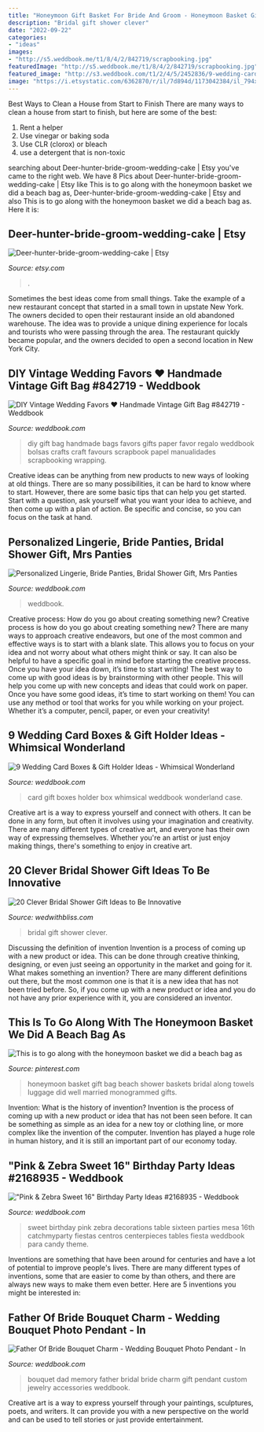 ```yaml
---
title: "Honeymoon Gift Basket For Bride And Groom - Honeymoon Basket Gift Bag Beach Shower Baskets Bridal Along Towels Luggage Did Well Married Monogrammed Gifts"
description: "Bridal gift shower clever"
date: "2022-09-22"
categories:
- "ideas"
images:
- "http://s5.weddbook.me/t1/8/4/2/842719/scrapbooking.jpg"
featuredImage: "http://s5.weddbook.me/t1/8/4/2/842719/scrapbooking.jpg"
featured_image: "http://s3.weddbook.com/t1/2/4/5/2452836/9-wedding-card-boxes-gift-holder-ideas-whimsical-wonderland.jpg"
image: "https://i.etsystatic.com/6362870/r/il/7d894d/1173042384/il_794xN.1173042384_salu.jpg"
---
```



Best Ways to Clean a House from Start to Finish
There are many ways to clean a house from start to finish, but here are some of the best: 
1. Rent a helper 
2. Use vinegar or baking soda 
3. Use CLR (clorox) or bleach 
4. use a detergent that is non-toxic 

	

		
searching about Deer-hunter-bride-groom-wedding-cake | Etsy you've came to the right web. We have 8 Pics about Deer-hunter-bride-groom-wedding-cake | Etsy like This is to go along with the honeymoon basket we did a beach bag as, Deer-hunter-bride-groom-wedding-cake | Etsy and also This is to go along with the honeymoon basket we did a beach bag as. Here it is:
		
    
## Deer-hunter-bride-groom-wedding-cake | Etsy

<img loading=lazy src="https://i.etsystatic.com/6362870/r/il/7d894d/1173042384/il_794xN.1173042384_salu.jpg" onerror="this.onerror=null;this.src='https://tse4.mm.bing.net/th?id=OIP.ijwYqajgiJ58krDP3o6v3AHaKh&amp;pid=15.1';" alt="Deer-hunter-bride-groom-wedding-cake | Etsy">

_Source: etsy.com_

>. 

	

Sometimes the best ideas come from small things. Take the example of a new restaurant concept that started in a small town in upstate New York. The owners decided to open their restaurant inside an old abandoned warehouse. The idea was to provide a unique dining experience for locals and tourists who were passing through the area. The restaurant quickly became popular, and the owners decided to open a second location in New York City.

    
## DIY Vintage Wedding Favors ♥ Handmade Vintage Gift Bag #842719 - Weddbook

<img loading=lazy src="http://s5.weddbook.me/t1/8/4/2/842719/scrapbooking.jpg" onerror="this.onerror=null;this.src='https://tse3.mm.bing.net/th?id=OIP.E6RsUiQqqBWfyzQ0iRnJBAHaLt&amp;pid=15.1';" alt="DIY Vintage Wedding Favors ♥ Handmade Vintage Gift Bag #842719 - Weddbook">

_Source: weddbook.com_

>diy gift bag handmade bags favors gifts paper favor regalo weddbook bolsas crafts craft favours scrapbook papel manualidades scrapbooking wrapping. 

	

Creative ideas can be anything from new products to new ways of looking at old things. There are so many possibilities, it can be hard to know where to start. However, there are some basic tips that can help you get started. Start with a question, ask yourself what you want your idea to achieve, and then come up with a plan of action. Be specific and concise, so you can focus on the task at hand.

    
## Personalized Lingerie, Bride Panties, Bridal Shower Gift, Mrs Panties

<img loading=lazy src="http://s3.weddbook.me/t1/2/6/3/2635131/personalized-lingerie-bride-panties-bridal-shower-gift-mrs-panties-personalized-panties-underwear-honeymoon-bachelorette-bride-gift.jpg" onerror="this.onerror=null;this.src='https://tse1.mm.bing.net/th?id=OIP.D-U8vjctbVZoCt00n9wbKAHaFa&amp;pid=15.1';" alt="Personalized Lingerie, Bride Panties, Bridal Shower Gift, Mrs Panties">

_Source: weddbook.com_

>weddbook. 

	

Creative process: How do you go about creating something new?
Creative process is how do you go about creating something new? There are many ways to approach creative endeavors, but one of the most common and effective ways is to start with a blank slate. This allows you to focus on your idea and not worry about what others might think or say. It can also be helpful to have a specific goal in mind before starting the creative process. Once you have your idea down, it’s time to start writing! The best way to come up with good ideas is by brainstorming with other people. This will help you come up with new concepts and ideas that could work on paper. Once you have some good ideas, it’s time to start working on them! You can use any method or tool that works for you while working on your project. Whether it’s a computer, pencil, paper, or even your creativity!

    
## 9 Wedding Card Boxes &amp; Gift Holder Ideas - Whimsical Wonderland

<img loading=lazy src="http://s3.weddbook.com/t1/2/4/5/2452836/9-wedding-card-boxes-gift-holder-ideas-whimsical-wonderland.jpg" onerror="this.onerror=null;this.src='https://tse1.mm.bing.net/th?id=OIP.enLdoo2jj5QbzHGMgE7d5QHaLH&amp;pid=15.1';" alt="9 Wedding Card Boxes &amp; Gift Holder Ideas - Whimsical Wonderland">

_Source: weddbook.com_

>card gift boxes holder box whimsical weddbook wonderland case. 

	

Creative art is a way to express yourself and connect with others. It can be done in any form, but often it involves using your imagination and creativity. There are many different types of creative art, and everyone has their own way of expressing themselves. Whether you're an artist or just enjoy making things, there's something to enjoy in creative art.

    
## 20 Clever Bridal Shower Gift Ideas To Be Innovative

<img loading=lazy src="https://wedwithbliss.com/wp-content/uploads/2017/07/5-clever-bridal-shower-gift-ideas.jpg" onerror="this.onerror=null;this.src='https://tse3.mm.bing.net/th?id=OIP.Uk1w7QiqUnk4-tNo-eFKowHaLH&amp;pid=15.1';" alt="20 Clever Bridal Shower Gift Ideas to Be Innovative">

_Source: wedwithbliss.com_

>bridal gift shower clever. 

	

Discussing the definition of invention
Invention is a process of coming up with a new product or idea. This can be done through creative thinking, designing, or even just seeing an opportunity in the market and going for it. What makes something an invention? There are many different definitions out there, but the most common one is that it is a new idea that has not been tried before. So, if you come up with a new product or idea and you do not have any prior experience with it, you are considered an inventor.

    
## This Is To Go Along With The Honeymoon Basket We Did A Beach Bag As

<img loading=lazy src="https://i.pinimg.com/736x/59/9b/75/599b7577e6fcf0836ab105ad8258d69a--honeymoon-bag-gift-ideas-honeymoon-basket.jpg" onerror="this.onerror=null;this.src='https://tse1.mm.bing.net/th?id=OIP.Y_frePMTjXbOYCEyt0zqsAHaJ3&amp;pid=15.1';" alt="This is to go along with the honeymoon basket we did a beach bag as">

_Source: pinterest.com_

>honeymoon basket gift bag beach shower baskets bridal along towels luggage did well married monogrammed gifts. 

	

Invention: What is the history of invention?
Invention is the process of coming up with a new product or idea that has not been seen before. It can be something as simple as an idea for a new toy or clothing line, or more complex like the invention of the computer. Invention has played a huge role in human history, and it is still an important part of our economy today.

    
## &quot;Pink &amp; Zebra Sweet 16&quot; Birthday Party Ideas #2168935 - Weddbook

<img loading=lazy src="http://s3.weddbook.me/t1/2/1/6/2168935/pink-zebra-sweet-16-birthday-party-ideas.jpg" onerror="this.onerror=null;this.src='https://tse3.mm.bing.net/th?id=OIP.nHyiVBsItu5mC8UvCIGT2wHaMY&amp;pid=15.1';" alt="&quot;Pink &amp; Zebra Sweet 16&quot; Birthday Party Ideas #2168935 - Weddbook">

_Source: weddbook.com_

>sweet birthday pink zebra decorations table sixteen parties mesa 16th catchmyparty fiestas centros centerpieces tables fiesta weddbook para candy theme. 

	

Inventions are something that have been around for centuries and have a lot of potential to improve people's lives. There are many different types of inventions, some that are easier to come by than others, and there are always new ways to make them even better. Here are 5 inventions you might be interested in: 

    
## Father Of Bride Bouquet Charm - Wedding Bouquet Photo Pendant - In

<img loading=lazy src="http://s3.weddbook.me/t1/2/7/2/2720764/father-of-bride-bouquet-charm-wedding-bouquet-photo-pendant-in-memory-of-dad-custom-bridal-gift-bridal-accessories-bouquet-jewelry.jpg" onerror="this.onerror=null;this.src='https://tse1.mm.bing.net/th?id=OIP.yBKyo-YVDZn3sNM9AstR3gHaJ3&amp;pid=15.1';" alt="Father Of Bride Bouquet Charm - Wedding Bouquet Photo Pendant - In">

_Source: weddbook.com_

>bouquet dad memory father bridal bride charm gift pendant custom jewelry accessories weddbook. 

	

Creative art is a way to express yourself through your paintings, sculptures, poets, and writers. It can provide you with a new perspective on the world and can be used to tell stories or just provide entertainment.

